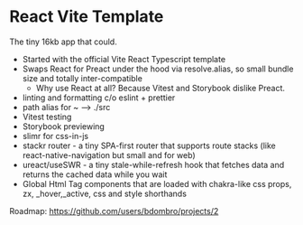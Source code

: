 # React Vite Template

The tiny 16kb app that could.

- Started with the official Vite React Typescript template
- Swaps React for Preact under the hood via resolve.alias, so small bundle size and totally inter-compatible
  - Why use React at all? Because Vitest and Storybook dislike Preact.
- linting and formatting c/o eslint + prettier
- path alias for ~ --> ./src
- Vitest testing
- Storybook previewing
- slimr for css-in-js
- stackr router - a tiny SPA-first router that supports route stacks (like react-native-navigation but small and for web)
- ureact/useSWR - a tiny stale-while-refresh hook that fetches data and returns the cached data while you wait
- Global Html Tag components that are loaded with chakra-like css props, zx, \_hover,\_active, css and style shorthands

Roadmap: <https://github.com/users/bdombro/projects/2>
